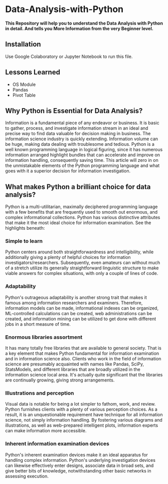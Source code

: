 # Data-Analysis-with-Python
**This Repository will help you to understand the Data Analysis with Python in detail. And tells you More Information from the very Beginner level.**

## Installation
Use Google Colaboratory or Jupyter Notebook to run this file.

## Lessons Learned
- OS Module
- Pandas
- Pivot Table

## Why Python is Essential for Data Analysis?

Information is a fundamental piece of any endeavor or business. It is basic to gather, process, and investigate information stream in an ideal and precise way to find data valuable for decision making in business. The information science industry is quickly extending. Information volume can be huge, making data dealing with troublesome and tedious. Python is a well known programming language in logical figuring, since it has numerous information arranged highlight bundles that can accelerate and improve on information handling, consequently saving time. This article will zero in on the unmistakable elements of the Python programming language and what goes with it a superior decision for information investigation.

## What makes Python a brilliant choice for data analysis?

Python is a multi-utilitarian, maximally deciphered programming language with a few benefits that are frequently used to smooth out enormous, and complex informational collections. Python has various distinctive attributes that make it the most ideal choice for information examination. See the highlights beneath:

### Simple to learn
Python centers around both straightforwardness and intelligibility, while additionally giving a plenty of helpful choices for information investigators/researchers. Subsequently, even amateurs can without much of a stretch utilize its generally straightforward linguistic structure to make viable answers for complex situations, with only a couple of lines of code.

### Adaptability
Python's outrageous adaptability is another strong trait that makes it famous among information researchers and examiners. Therefore, information models can be made, informational indexes can be organized, ML-controlled calculations can be created, web administrations can be created, and information mining can be utilized to get done with different jobs in a short measure of time.

### Enormous libraries assortment
It has many totally free libraries that are available to general society. That is a key element that makes Python fundamental for information examination and in information science also. Clients who work in the field of information science are presumably acquainted with names like Pandas, SciPy, StatsModels, and different libraries that are broadly utilized in the information science local area. It's actually quite significant that the libraries are continually growing, giving strong arrangements.

### Illustrations and perception
Visual data is notable for being a lot simpler to fathom, work, and review. Python furnishes clients with a plenty of various perception choices. As a result, it is an unquestionable requirement have technique for all information science, not simply information handling. By fostering various diagrams and illustrations, as well as web-prepared intelligent plots, information experts can make information more accessible.

### Inherent information examination devices
Python's inherent examination devices make it an ideal apparatus for handling complex information. Python's underlying investigation devices can likewise effectively enter designs, associate data in broad sets, and give better bits of knowledge, notwithstanding other basic networks in assessing execution.
